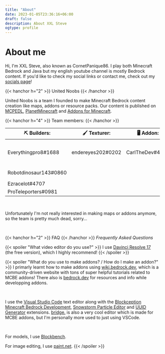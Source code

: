 ```yaml
---
title: "About"
date: 2023-01-05T23:36:16+06:00
draft: false
description: About XXL Steve
ogtype: profile
---
```


# About me

Hi, I'm XXL Steve, also known as CornetPanique86.
I play both Minecraft Bedrock and Java but my english youtube channel is mostly Bedrock content.
If you'd like to check my social links or contact me, check out my [socials page](/socials)!

{{< hanchor h="2" >}}
United Noobs
{{< /hanchor >}}

United Noobs is a team I founded to make Minecraft Bedrock content creation like maps, addons or resource packs.
Our content is published on [MCPEDL](https://mcpedl.com/user/cornetpanique86), [PlanetMinecraft](https://www.planetminecraft.com/member/united_noobs/) and [Addons for Minecraft](https://play.google.com/store/apps/details?id=com.kayenworks.mcpeaddons).

{{< hanchor h="4" >}}
Team members:
{{< /hanchor >}}

| **⛏️ Builders:**      | **🖌️ Texturer:** | **🖥️ Addon:**  | **💻 Commands:** | **㊗️ Translators:**                          |
| --------------------- | ----------------- | --------------- | ---------------- | -------------------------------------------- |
| Everythingpro8#1688   | endereyes202#0202 | CarlTheDev#4810 | CarlTheDev#4810  | unstoppable turtle#0964 (simplified Chinese) |
| Robotdinosaur143#0860 |                   |                 |                  | CarlTheDev#4810 (swedish)                    |
| Ezracelot#4707        |                   |                 |                  |                                              |
| ProTeleporters#0981   |                   |                 |                  |                                              |

&nbsp;

Unfortunately I'm not really interested in making maps or addons anymore, so the team is pretty much dead, sorry...

&nbsp;

{{< hanchor h="2" >}}
FAQ
{{< /hanchor >}}
*Frequently Asked Questions*

{{< spoiler "What video editor do you use?" >}}
I use [Davinci Resolve 17](https://www.blackmagicdesign.com/products/davinciresolve/) (the free version), which I highly recommend!
{{< /spoiler >}}

{{< spoiler "What do you use to make addons? / How do I make an addon?" >}}
I primarly learnt how to make addons using [wiki.bedrock.dev](https://wiki.bedrock.dev), which is a community-driven website with tons of super helpful tutorials related to MCBE addons!
There also is [bedrock.dev](https://bedrock.dev) for resources and info while developping addons.

&nbsp;

I use the [Visual Studio Code](https://code.visualstudio.com/) text editor along with the [Blockception Minecraft Bedrock Development](https://marketplace.visualstudio.com/items?itemName=BlockceptionLtd.blockceptionvscodeminecraftbedrockdevelopmentextension), [Snowstorm Particle Editor](https://marketplace.visualstudio.com/items?itemName=JannisX11.snowstorm) and [UUID Generator](https://marketplace.visualstudio.com/items?itemName=netcorext.uuid-generator) extensions.
[bridge.](https://bridge-core.app/) is also a very cool editor which is made for MCBE addons, but I'm personally more used to just using VSCode.

&nbsp;

For models, I use [Blockbench](https://blockbench.net/).

For image editing, I use [paint.net](https://www.getpaint.net/).
{{< /spoiler >}}
